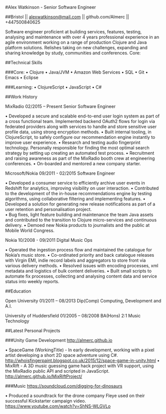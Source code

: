 #Alex Watkinson - Senior Software Engineer

##Bristol || alexwatkinson@mail.com || github.com/Almerc || +447500840625

Software engineer proficient at building services, features, testing, analysing and maintenance with over 4 years professional experience in an agile environment working on a range of production Clojure and Java platform solutions.  Relishes taking on new challenges, expanding and sharing knowledge by study, communities and conferences.
Core:

##Technical Skills

###Core:
•	Clojure 
•	Java/JVM 
•	Amazon Web Services
•	SQL
•	Git
•	Emacs
•	Eclipse	

###Learning:
•	ClojureScript
•	JavaScript
•	C#

##Work History

MixRadio									02/2015 – Present
Senior Software Engineer

•	Developed a secure and scalable end-to-end user login system as part of a cross functional team. Implemented backend OAuth2 flows for login via federated providers along with services to handle and store sensitive user profile data, using strong encryption methods. 
•	Built internal tooling, in ClojureScript, to safely configure our recommendation engine instantly to improve user experience. 
•	Research and testing audio fingerprint technology. Personally responsible for finding the most optimal search strategy by setting up creating an automated test process.
•	Recruitment and raising awareness as part of the MixRadio booth crew at engineering conferences.
•	On-boarded and mentored a new company starter.

Microsoft/Nokia								09/2011 - 02/2015
Software Engineer

•	Developed a consumer service to efficiently archive user events in Redshift for analytics, improving visibility on user interaction.
•	Contributed to the development of the in-house recommendations engine by testing algorithms, using collaborative filtering and implementing features. 
•	Developed a solution for generating new release notifications as part of a user retention and personalisation project.  
•	Bug fixes, light feature building and maintenance the team Java assets and contributed to the transition to Clojure micro-services and continuous delivery.
•	Demoed new Nokia products to journalists and the public at Mobile World Congress.  


Nokia									10/2008 - 09/2011
Digital Music Ops

•	Operated the ingestion process flow and maintained the catalogue for Nokia’s music store.
•	Co-ordinated priority and back catalogue releases with Virgin EMI, indie record labels and aggregators to store front via various delivery methods.
•	Resolved issues with encoding processes, xml metadata and logistics of bulk content deliveries. 
•	Built small scripts to automate fix processes, collecting and analysing content data and service status into weekly reports.

##Education

Open University								01/2011 – 08/2013
Dip(Comp) Computing, Development and A.I.

University of Huddersfield						01/2005 – 08/2008
BA(Hons) 2:1 Music Technology 

##Latest Personal Projects

###Unity Game Development
http://almerc.github.io

•	SpaceGame (WorkingTitle) - In early development, working with a pixel artist developing a short 2D space adventure using C#.
http://whoisfingerpaint.blogspot.co.uk/2015/12/space-game-in-unity.html
•	MixRift - A 3D music guessing game hack project with VR support, using the MixRadio public API and scripted in JavaScript. 
http://almerc.github.io/MixRiftProject/ 

###Music 
https://soundcloud.com/digging-for-dinosaurs

•	Produced a soundtrack for the drone company Fleye used on their successful Kickstarter campaign video.  
https://www.youtube.com/watch?v=ShNS-WLGVLo


